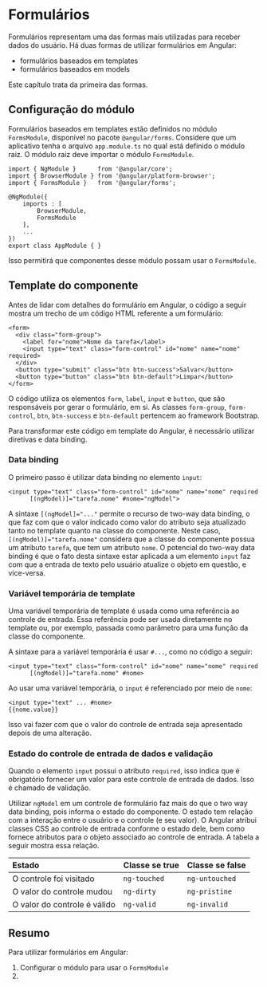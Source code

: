 # Formulários

Formulários representam uma das formas mais utilizadas para receber dados do usuário. Há duas formas de utilizar formulários em Angular:

* formulários baseados em templates
* formulários baseados em models

Este capítulo trata da primeira das formas.

## Configuração do módulo

Formulários baseados em templates estão definidos no módulo `FormsModule`, disponível no pacote `@angular/forms`. Considere que um aplicativo tenha o arquivo `app.module.ts` no qual está definido o módulo raiz. O módulo raiz deve importar o módulo `FormsModule`.

```
import { NgModule }      from '@angular/core';
import { BrowserModule } from '@angular/platform-browser';
import { FormsModule }   from '@angular/forms';

@NgModule({
    imports : [
        BrowserModule,
        FormsModule
    ],
    ...
})
export class AppModule { }
```

Isso permitirá que componentes desse módulo possam usar o `FormsModule`.

## Template do componente

Antes de lidar com detalhes do formulário em Angular, o código a seguir mostra um trecho de um código HTML referente a um formulário:

```
<form>
  <div class="form-group">
    <label for="nome">Nome da tarefa</label>
    <input type="text" class="form-control" id="nome" name="nome" required>
  </div>
  <button type="submit" class="btn btn-success">Salvar</button>
  <button type="button" class="btn btn-default">Limpar</button>
</form>
```

O código utiliza os elementos `form`, `label`, `input` e `button`, que são responsáveis por gerar o formulário, em si. As classes `form-group`, `form-control`, `btn`, `btn-success` e `btn-default` pertencem ao framework Bootstrap.

Para transformar este código em template do Angular, é necessário utilizar diretivas e data binding.

### Data binding

O primeiro passo é utilizar data binding no elemento `input`:

```
<input type="text" class="form-control" id="nome" name="nome" required 
      [(ngModel)]="tarefa.nome" #nome="ngModel">
```

A sintaxe `[(ngModel]="..."` permite o recurso de two-way data binding, o que faz com que o valor indicado como valor do atributo seja atualizado tanto no template quanto na classe do componente. Neste caso, `[(ngModel)]="tarefa.nome"` considera que a classe do componente possua um atributo `tarefa`, que tem um atributo `nome`. O potencial do two-way data binding é que o fato desta sintaxe estar aplicada a um elemento `input` faz com que a entrada de texto pelo usuário atualize o objeto em questão, e vice-versa.

### Variável temporária de template

Uma variável temporária de template é usada como uma referência ao controle de entrada. Essa referência pode ser usada diretamente no template ou, por exemplo, passada como parâmetro para uma função da classe do componente. 

A sintaxe para a variável temporária é usar `#...`, como no código a seguir:

```
<input type="text" class="form-control" id="nome" name="nome" required 
      [(ngModel)]="tarefa.nome" #nome>
```

Ao usar uma variável temporária, o `input` é referenciado por meio de `nome`:

```
<input type="text" ... #nome>
{{nome.value}}
```

Isso vai fazer com que o valor do controle de entrada seja apresentado depois de uma alteração.

### Estado do controle de entrada de dados e validação

Quando o elemento `input` possui o atributo `required`, isso indica que é obrigatório fornecer um valor para este controle de entrada de dados. Isso é chamado de validação.

Utilizar `ngModel` em um controle de formulário faz mais do que o two way data binding, pois informa o estado do componente. O estado tem relação com a interação entre o usuário e o controle \(e seu valor\). O Angular atribui classes CSS ao controle de entrada conforme o estado dele, bem como fornece atributos para o objeto associado ao controle de entrada. A tabela a seguir mostra essa relação. 

| Estado | Classe se true | Classe se false |
| :--- | :--- | :--- |
| O controle foi visitado | `ng-touched` | `ng-untouched` |
| O valor do controle mudou | `ng-dirty` | `ng-pristine` |
| O valor do controle é válido | `ng-valid` | `ng-invalid` |

## Resumo

Para utilizar formulários em Angular:

1. Configurar o módulo para usar o `FormsModule`
2. 


